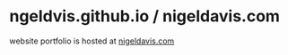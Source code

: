 # ngeldvis.github.io / nigeldavis.com

website portfolio is hosted at [nigeldavis.com](https://www.nigeldavis.com)
